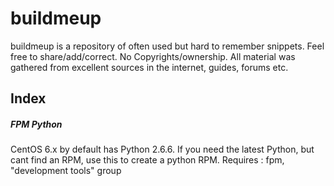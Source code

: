 # buildmeup

buildmeup is a repository of often used but hard to remember snippets. Feel free to share/add/correct. No Copyrights/ownership. All material was gathered from excellent sources in the internet, guides, forums etc. 

## Index
##### FPM Python
CentOS 6.x by default has Python 2.6.6. If you need the latest Python, but cant find an RPM, use this to create a python RPM. 
Requires : fpm, "development tools" group
